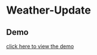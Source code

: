 # Weather-Update

##  Demo

[click here to view the demo](https://aadimach2.github.io/Weather-Update/)
